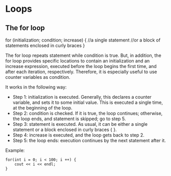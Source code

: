 # Loops

## The for loop

for (initialization; condition; increase) {
	//a single statement
	//or a block of statements enclosed in curly braces
}

The for loop repeats statement while condition is true. But, in addition, the for loop provides specific locations to contain an initialization and an increase expression, executed before the loop begins the first time, and after each iteration, respectively. Therefore, it is especially useful to use counter variables as condition.

It works in the following way:

- Step 1: initialization is executed. Generally, this declares a counter variable, and sets it to some initial value. This is executed a single time, at the beginning of the loop.
- Step 2: condition is checked. If it is true, the loop continues; otherwise, the loop ends, and statement is skipped; go to step 5.
- Step 3: statement is executed. As usual, it can be either a single statement or a block enclosed in curly braces { }.
- Step 4: increase is executed, and the loop gets back to step 2.
- Step 5: the loop ends: execution continues by the next statement after it.

Example:
```
for(int i = 0; i < 100; i ++) {
	cout << i << endl;
}
```

